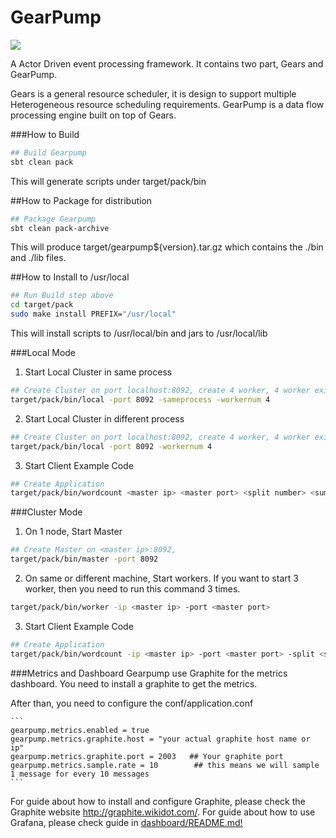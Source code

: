 GearPump
========

![](http://i.istockimg.com/file_thumbview_approve/27804028/3/stock-illustration-27804028-gear-pump.jpg)


A Actor Driven event processing framework.
It contains two part, Gears and GearPump.

Gears is a general resource scheduler, it is design to support multiple Heterogeneous resource scheduling requirements.
GearPump is a data flow processing engine built on top of Gears.

###How to Build
  ```bash
  ## Build Gearpump
  sbt clean pack
  ```
  This will generate scripts under target/pack/bin

##How to Package for distribution
  ```bash
  ## Package Gearpump
  sbt clean pack-archive
  ```
  This will produce target/gearpump${version}.tar.gz which contains the ./bin and ./lib files.

##How to Install to /usr/local
  ```bash
  ## Run Build step above
  cd target/pack
  sudo make install PREFIX="/usr/local"
  ```
  This will install scripts to /usr/local/bin and jars to /usr/local/lib

###Local Mode
1. Start Local Cluster in same process
  ```bash
  ## Create Cluster on port localhost:8092, create 4 worker, 4 worker exists in same process
  target/pack/bin/local -port 8092 -sameprocess -workernum 4
  ```

2. Start Local Cluster in different process
  ```bash
  ## Create Cluster on port localhost:8092, create 4 worker, 4 worker exists in seperate process
  target/pack/bin/local -port 8092 -workernum 4
  ```
3. Start Client Example Code
  
  ```bash
  ## Create Application
  target/pack/bin/wordcount <master ip> <master port> <split number> <sum number> <runseconds>
  ```


###Cluster Mode
1. On 1 node, Start Master
  ```bash
  ## Create Master on <master ip>:8092, 
  target/pack/bin/master -port 8092
  ```

2. On same or different machine, Start workers. If you want to start 3 worker, then you need to run this command 3 times.

  ```bash
  target/pack/bin/worker -ip <master ip> -port <master port>
  ```
3. Start Client Example Code

  ```bash
  ## Create Application
  target/pack/bin/wordcount -ip <master ip> -port <master port> -split <split number> -sum <sum number> -runseconds <runseconds>
  ```

###Metrics and Dashboard
Gearpump use Graphite for the metrics dashboard. You need to install a graphite to get the metrics. 

After than, you need to configure the conf/application.conf

    ```
	gearpump.metrics.enabled = true
	gearpump.metrics.graphite.host = "your actual graphite host name or ip"  
	gearpump.metrics.graphite.port = 2003   ## Your graphite port
	gearpump.metrics.sample.rate = 10        ## this means we will sample 1 message for every 10 messages
	```
For guide about how to install and configure Graphite, please check the Graphite website http://graphite.wikidot.com/.	For guide about how to use Grafana, please check guide in [dashboard/README.md!](dashboard/README.md)
